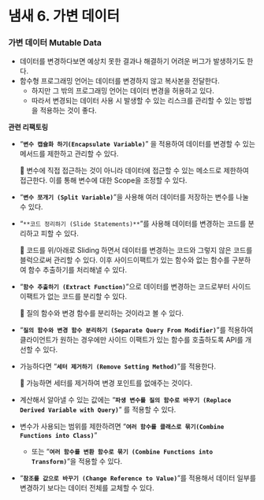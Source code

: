# 냄새 6. 가변 데이터

### 가변 데이터 Mutable Data

- 데이터를 변경하다보면 예상치 못한 결과나 해결하기 어려운 버그가 발생하기도 한다.
- 함수형 프로그래밍 언어는 데이터를 변경하지 않고 복사본을 전달한다.
    - 하지만 그 밖의 프로그래밍 언어는 데이터 변경을 허용하고 있다.
    - 따라서 변경되는 데이터 사용 시 발생할 수 있는 리스크를 관리할 수 있는 방법을 적용하는 것이 좋다.

**관련 리팩토링**

- “**`변수 캡슐화 하기(Encapsulate Variable)`**” 을 적용하여 데이터를 변경할 수 있는 메서드를 제한하고 관리할 수 있다.


    🎈 변수에 직접 접근하는 것이 아니라 데이터에 접근할 수 있는 메소드로 제한하여 접근한다.
    이를 통해 변수에 대한 Scope을 조정할 수 있다.



- “**`변수 쪼개기 (Split Variable)`**”을 사용해 여러 데이터를 저장하는 변수를 나눌 수 있다.


- “`**코드 정리하기 (Slide Statements)**`”를 사용해 데이터를 변경하는 코드를 분리하고 피할 수 있다.

    
    🎈 코드를 위/아래로 Sliding 하면서 데이터를 변경하는 코드와 그렇지 않은 코드를 블럭으로써 관리할 수 있다.
    이후 사이드이팩트가 있는 함수와 없는 함수를 구분하여 함수 추출하기를 처리해낼 수 있다.

- “**`함수 추출하기 (Extract Function)`**”으로 데이터를 변경하는 코드로부터 사이드 이팩트가 없는 코드를 분리할 수 있다.

    
    🎈 질의 함수와 변경 함수를 분리하는 것이라고 볼 수 있다.

- “**`질의 함수와 변경 함수 분리하기 (Separate Query From Modifier)`**”를 적용하여 클라이언트가 원하는 경우에만 사이드 이팩트가 있는 함수를 호출하도록 API를 개선할 수 있다.


- 가능하다면 “**`세터 제거하기 (Remove Setting Method)`**”를 적용한다.

    
    🎈 가능하면 세터를 제거하여 변경 포인트를 없애주는 것이다.

- 계산해서 알아낼 수 있는 값에는 “**`파생 변수를 질의 함수로 바꾸기 (Replace Derived Variable with Query)`**” 를 적용할 수 있다.


- 변수가 사용되는 범위를 제한하려면 “**`여러 함수를 클래스로 묶기(Combine Functions into Class)`**”
    - 또는 “**`여러 함수를 변환 함수로 묶기 (Combine Functions into Transform)`**”을 적용할 수 있다.

- “**`참조를 값으로 바꾸기 (Change Reference to Value)`**”를 적용해서 데이터 일부를 변경하기 보다는 데이터 전체를 교체할 수 있다.